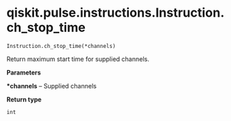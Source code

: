 # qiskit.pulse.instructions.Instruction.ch\_stop\_time

`Instruction.ch_stop_time(*channels)`

Return maximum start time for supplied channels.

**Parameters**

**\*channels** – Supplied channels

**Return type**

`int`
